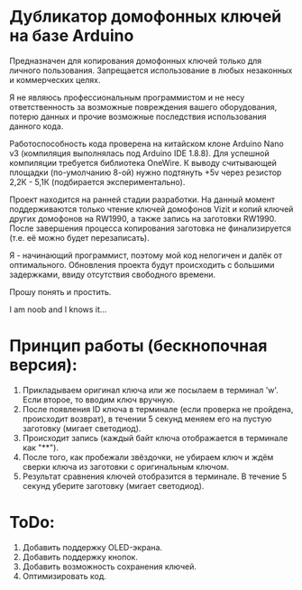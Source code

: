 # Дубликатор домофонных ключей на базе Arduino

Предназначен для копирования домофонных ключей только для личного пользования.
Запрещается использование в любых незаконных и коммерческих целях.

Я не являюсь профессиональным программистом и не несу ответственность за возможные повреждения вашего оборудования, потерю данных и прочие возможные последствия использования данного кода.

Работоспособность кода проверена на китайском клоне Arduino Nano v3 (компиляция выполнялась под Arduino IDE 1.8.8).
Для успешной компиляции требуется библиотека OneWire. К выводу считывающей площадки (по-умолчанию 8-ой) нужно подтянуть +5v через резистор 2,2К - 5,1К (подбирается экспериментально).

Проект находится на ранней стадии разработки.
На данный момент поддерживаются только чтение ключей домофонов Vizit и копий ключей других домофонов на RW1990,
а также запись на заготовки RW1990. После завершения процесса копирования заготовка не финализируется (т.е. её можно будет перезаписать).

Я - начинающий программист, поэтому мой код нелогичен и далёк от оптимального.
Обновления проекта будут происходить с большими задержками, ввиду отсутствия свободного времени.

Прошу понять и простить.

I am noob and I knows it...

# Принцип работы (бескнопочная версия): 
1) Прикладываем оригинал ключа или же посылаем в терминал 'w'. Если второе, то вводим ключ вручную.
2) После появления ID ключа в терминале (если проверка не пройдена, происходит возврат), в течении 5 секунд меняем его на пустую заготовку (мигает светодиод).
3) Происходит запись (каждый байт ключа отображается в терминале как "**").
4) После того, как пробежали звёздочки, не убираем ключ и ждём сверки ключа из заготовки с оригинальным ключом.
5) Результат сравнения ключей отобразится в терминале. В течение 5 секунд уберите заготовку (мигает светодиод).

# ToDo:

1) Добавить поддержку OLED-экрана.
2) Добавить поддержку кнопок.
3) Добавить возможность сохранения ключей.
4) Оптимизировать код.

